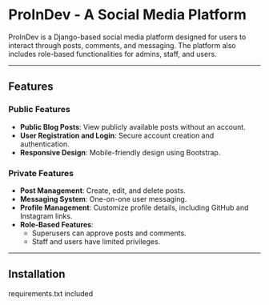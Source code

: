 # ProInDev - A Social Media Platform

ProInDev is a Django-based social media platform designed for users to interact through posts, comments, and messaging.
The platform also includes role-based functionalities for admins, staff, and users.

---

## Features

### Public Features
- **Public Blog Posts**: View publicly available posts without an account.
- **User Registration and Login**: Secure account creation and authentication.
- **Responsive Design**: Mobile-friendly design using Bootstrap.

### Private Features
- **Post Management**: Create, edit, and delete posts.
- **Messaging System**: One-on-one user messaging.
- **Profile Management**: Customize profile details, including GitHub and Instagram links.
- **Role-Based Features**: 
  - Superusers can approve posts and comments.
  - Staff and users have limited privileges.

---

## Installation
requirements.txt included
